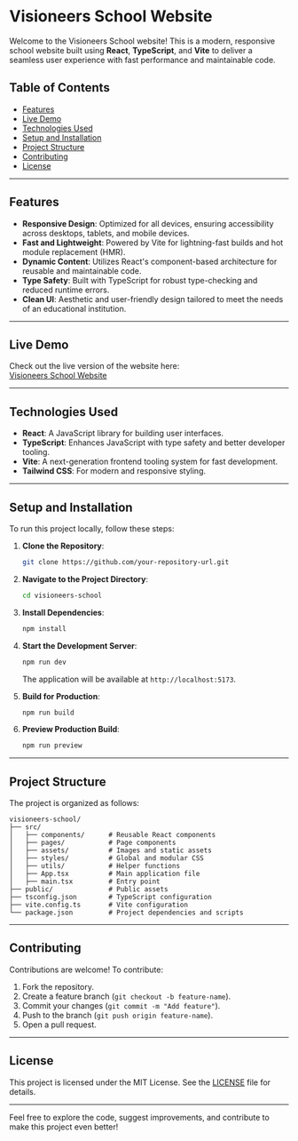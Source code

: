 # Visioneers School Website

Welcome to the Visioneers School website! This is a modern, responsive school website built using **React**, **TypeScript**, and **Vite** to deliver a seamless user experience with fast performance and maintainable code.

## Table of Contents

- [Features](#features)
- [Live Demo](#live-demo)
- [Technologies Used](#technologies-used)
- [Setup and Installation](#setup-and-installation)
- [Project Structure](#project-structure)
- [Contributing](#contributing)
- [License](#license)

---

## Features

- **Responsive Design**: Optimized for all devices, ensuring accessibility across desktops, tablets, and mobile devices.
- **Fast and Lightweight**: Powered by Vite for lightning-fast builds and hot module replacement (HMR).
- **Dynamic Content**: Utilizes React's component-based architecture for reusable and maintainable code.
- **Type Safety**: Built with TypeScript for robust type-checking and reduced runtime errors.
- **Clean UI**: Aesthetic and user-friendly design tailored to meet the needs of an educational institution.

---

## Live Demo

Check out the live version of the website here:  
[Visioneers School Website](https://visioneers-school.vercel.app/)

---

## Technologies Used

- **React**: A JavaScript library for building user interfaces.
- **TypeScript**: Enhances JavaScript with type safety and better developer tooling.
- **Vite**: A next-generation frontend tooling system for fast development.
- **Tailwind CSS**: For modern and responsive styling.

---

## Setup and Installation

To run this project locally, follow these steps:

1. **Clone the Repository**:
   ```bash
   git clone https://github.com/your-repository-url.git
   ```
   
2. **Navigate to the Project Directory**:
   ```bash
   cd visioneers-school
   ```

3. **Install Dependencies**:
   ```bash
   npm install
   ```

4. **Start the Development Server**:
   ```bash
   npm run dev
   ```
   The application will be available at `http://localhost:5173`.

5. **Build for Production**:
   ```bash
   npm run build
   ```

6. **Preview Production Build**:
   ```bash
   npm run preview
   ```

---

## Project Structure

The project is organized as follows:

```
visioneers-school/
├── src/
│   ├── components/      # Reusable React components
│   ├── pages/           # Page components
│   ├── assets/          # Images and static assets
│   ├── styles/          # Global and modular CSS
│   ├── utils/           # Helper functions
│   ├── App.tsx          # Main application file
│   ├── main.tsx         # Entry point
├── public/              # Public assets
├── tsconfig.json        # TypeScript configuration
├── vite.config.ts       # Vite configuration
└── package.json         # Project dependencies and scripts
```

---

## Contributing

Contributions are welcome! To contribute:

1. Fork the repository.
2. Create a feature branch (`git checkout -b feature-name`).
3. Commit your changes (`git commit -m "Add feature"`).
4. Push to the branch (`git push origin feature-name`).
5. Open a pull request.

---

## License

This project is licensed under the MIT License. See the [LICENSE](LICENSE) file for details.

---

Feel free to explore the code, suggest improvements, and contribute to make this project even better!
```